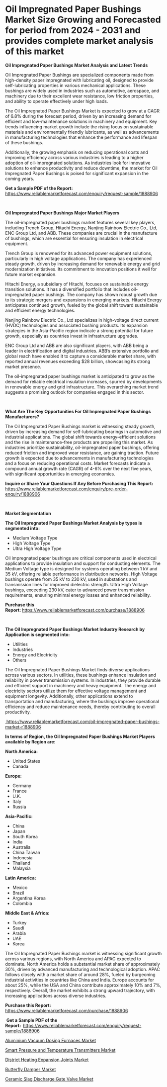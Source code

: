 <p><h1>Oil Impregnated Paper Bushings Market Size Growing and Forecasted for period from 2024 - 2031 and provides complete market analysis of this market</h1></p><p><strong>Oil Impregnated Paper Bushings Market Analysis and Latest Trends</strong></p>
<p><p>Oil Impregnated Paper Bushings are specialized components made from high-density paper impregnated with lubricating oil, designed to provide self-lubricating properties in various mechanical applications. These bushings are widely used in industries such as automotive, aerospace, and machinery due to their excellent wear resistance, low friction properties, and ability to operate effectively under high loads. </p><p>The Oil Impregnated Paper Bushings Market is expected to grow at a CAGR of 6.8% during the forecast period, driven by an increasing demand for efficient and low-maintenance solutions in machinery and equipment. Key trends influencing market growth include the rising focus on sustainable materials and environmentally friendly lubricants, as well as advancements in manufacturing technologies that enhance the performance and lifespan of these bushings. </p><p>Additionally, the growing emphasis on reducing operational costs and improving efficiency across various industries is leading to a higher adoption of oil-impregnated solutions. As industries look for innovative solutions to enhance productivity and reduce downtime, the market for Oil Impregnated Paper Bushings is poised for significant expansion in the coming years.</p></p>
<p><strong>Get a Sample PDF of the Report:&nbsp;</strong> <a href="https://www.reliablemarketforecast.com/enquiry/request-sample/1888906?utm_campaign=1134&utm_medium=2&utm_source=Github&utm_content=ia&utm_term=24102024&utm_id=oil-impregnated-paper-bushings">https://www.reliablemarketforecast.com/enquiry/request-sample/1888906</a></p>
<p>&nbsp;</p>
<p><strong>Oil Impregnated Paper Bushings Major Market Players</strong></p>
<p><p>The oil-impregnated paper bushings market features several key players, including Trench Group, Hitachi Energy, Nanjing Rainbow Electric Co., Ltd, ENC Group Ltd, and ABB. These companies are crucial in the manufacture of bushings, which are essential for ensuring insulation in electrical equipment.</p><p>Trench Group is renowned for its advanced power equipment solutions, particularly in high voltage applications. The company has experienced steady growth, driven by increasing demand for renewable energy and grid modernization initiatives. Its commitment to innovation positions it well for future market expansion.</p><p>Hitachi Energy, a subsidiary of Hitachi, focuses on sustainable energy transition solutions. It has a diversified portfolio that includes oil-impregnated paper bushings. The company has shown robust growth due to its strategic mergers and expansions in emerging markets. Hitachi Energy anticipates continued growth, fueled by the global shift toward sustainable and efficient energy technologies.</p><p>Nanjing Rainbow Electric Co., Ltd specializes in high-voltage direct current (HVDC) technologies and associated bushing products. Its expansion strategies in the Asia-Pacific region indicate a strong potential for future growth, especially as countries invest in infrastructure upgrades.</p><p>ENC Group Ltd and ABB are also significant players, with ABB being a leader in electrification and digital industries. ABB’s extensive portfolio and global reach have enabled it to capture a considerable market share, with reported annual revenues exceeding $28 billion, showcasing its strong market presence.</p><p>The oil-impregnated paper bushings market is anticipated to grow as the demand for reliable electrical insulation increases, spurred by developments in renewable energy and grid infrastructure. This overarching market trend suggests a promising outlook for companies engaged in this sector.</p></p>
<p>&nbsp;</p>
<p><strong>What Are The Key Opportunities For Oil Impregnated Paper Bushings Manufacturers?</strong></p>
<p><p>The Oil Impregnated Paper Bushings market is witnessing steady growth, driven by increasing demand for self-lubricating bearings in automotive and industrial applications. The global shift towards energy-efficient solutions and the rise in maintenance-free products are propelling this market. As industries prioritize sustainability, oil-impregnated paper bushings, offering reduced friction and improved wear resistance, are gaining traction. Future growth is expected due to advancements in manufacturing technologies and a focus on reducing operational costs. Market forecasts indicate a compound annual growth rate (CAGR) of 4-6% over the next five years, with significant opportunities in emerging economies.</p></p>
<p><strong>Inquire or Share Your Questions If Any Before Purchasing This Report:</strong> <a href="https://www.reliablemarketforecast.com/enquiry/pre-order-enquiry/1888906?utm_campaign=1134&utm_medium=2&utm_source=Github&utm_content=ia&utm_term=24102024&utm_id=oil-impregnated-paper-bushings">https://www.reliablemarketforecast.com/enquiry/pre-order-enquiry/1888906</a></p>
<p>&nbsp;</p>
<p><strong>Market Segmentation</strong></p>
<p><strong>The Oil Impregnated Paper Bushings Market Analysis by types is segmented into:</strong></p>
<p><ul><li>Medium Voltage Type</li><li>High Voltage Type</li><li>Ultra High Voltage Type</li></ul></p>
<p><p>Oil impregnated paper bushings are critical components used in electrical applications to provide insulation and support for conducting elements. The Medium Voltage type is designed for systems operating between 1 kV and 35 kV, offering reliable performance in distribution networks. High Voltage bushings operate from 35 kV to 230 kV, used in substations and transmission lines for improved dielectric strength. Ultra High Voltage bushings, exceeding 230 kV, cater to advanced power transmission requirements, ensuring minimal energy losses and enhanced reliability.</p></p>
<p><strong>Purchase this Report:&nbsp;</strong><a href="https://www.reliablemarketforecast.com/purchase/1888906?utm_campaign=1134&utm_medium=2&utm_source=Github&utm_content=ia&utm_term=24102024&utm_id=oil-impregnated-paper-bushings">https://www.reliablemarketforecast.com/purchase/1888906</a></p>
<p>&nbsp;</p>
<p><strong>The Oil Impregnated Paper Bushings Market Industry Research by Application is segmented into:</strong></p>
<p><ul><li>Utilities</li><li>Industries</li><li>Energy and Electricity</li><li>Others</li></ul></p>
<p><p>The Oil Impregnated Paper Bushings Market finds diverse applications across various sectors. In utilities, these bushings enhance insulation and reliability in power transmission systems. In industries, they provide durable and efficient support in machinery and heavy equipment. The energy and electricity sectors utilize them for effective voltage management and equipment longevity. Additionally, other applications extend to transportation and manufacturing, where the bushings improve operational efficiency and reduce maintenance needs, thereby contributing to overall productivity.</p></p>
<p><a href="https://www.reliablemarketforecast.com/oil-impregnated-paper-bushings-market-r1888906?utm_campaign=1134&utm_medium=2&utm_source=Github&utm_content=ia&utm_term=24102024&utm_id=oil-impregnated-paper-bushings">&nbsp;https://www.reliablemarketforecast.com/oil-impregnated-paper-bushings-market-r1888906</a></p>
<p><strong>In terms of Region, the Oil Impregnated Paper Bushings Market Players available by Region are:</strong></p>
<p>
    <p> <strong> North America: </strong>
        <ul>
            <li>United States</li>
            <li>Canada</li>
        </ul>
        </p> 
    <p> <strong> Europe: </strong>
        <ul>
            <li>Germany</li>
            <li>France</li>
            <li>U.K.</li>
            <li>Italy</li>
            <li>Russia</li>
        </ul>
        </p> 
    <p> <strong> Asia-Pacific: </strong>
        <ul>
            <li>China</li>
            <li>Japan</li>
            <li>South Korea</li>
            <li>India</li>
            <li>Australia</li>
            <li>China Taiwan</li>
            <li>Indonesia</li>
            <li>Thailand</li>
            <li>Malaysia</li>
        </ul>
        </p> 
    <p> <strong> Latin America: </strong>
        <ul>
            <li>Mexico</li>
            <li>Brazil</li>
            <li>Argentina Korea</li>
            <li>Colombia</li>
        </ul>
        </p> 
    <p> <strong> Middle East & Africa: </strong>
        <ul>
            <li>Turkey</li>
            <li>Saudi</li>
            <li>Arabia</li>
            <li>UAE</li>
            <li>Korea</li>
        </ul>
    </p>
    </p>
<p><p>The Oil Impregnated Paper Bushings market is witnessing significant growth across various regions, with North America and APAC expected to dominate. North America holds a substantial market share of approximately 30%, driven by advanced manufacturing and technological adoption. APAC follows closely with a market share of around 28%, fueled by burgeoning industrial activities in countries like China and India. Europe accounts for about 25%, while the USA and China contribute approximately 10% and 7%, respectively. Overall, the market exhibits a strong upward trajectory, with increasing applications across diverse industries.</p></p>
<p><strong>Purchase this Report: </strong><a href="https://www.reliablemarketforecast.com/purchase/1888906?utm_campaign=1134&utm_medium=2&utm_source=Github&utm_content=ia&utm_term=24102024&utm_id=oil-impregnated-paper-bushings">https://www.reliablemarketforecast.com/purchase/1888906</a></p>
<p>&nbsp;<strong>Get a Sample PDF of the Report:&nbsp;&nbsp;</strong><a href="https://www.reliablemarketforecast.com/enquiry/request-sample/1888906?utm_campaign=1134&utm_medium=2&utm_source=Github&utm_content=ia&utm_term=24102024&utm_id=oil-impregnated-paper-bushings">https://www.reliablemarketforecast.com/enquiry/request-sample/1888906</a></p>
<p><strong></strong></p>
<p><p><a href="https://github.com/malika4dt4reta/Market-Research-Report-List-1/blob/main/aluminium-vacuum-dosing-furnaces-market.md?utm_campaign=1134&utm_medium=2&utm_source=Github&utm_content=ia&utm_term=24102024&utm_id=oil-impregnated-paper-bushings">Aluminium Vacuum Dosing Furnaces Market</a></p><p><a href="https://github.com/karolinec5dqui/Market-Research-Report-List-1/blob/main/smart-pressure-and-temperature-transmitters-market.md?utm_campaign=1134&utm_medium=2&utm_source=Github&utm_content=ia&utm_term=24102024&utm_id=oil-impregnated-paper-bushings">Smart Pressure and Temperature Transmitters Market</a></p><p><a href="https://www.linkedin.com/pulse/district-heating-expansion-joints-industry-sector-new-technologies-wp7qc?utm_campaign=1134&utm_medium=2&utm_source=Github&utm_content=ia&utm_term=24102024&utm_id=oil-impregnated-paper-bushings">District Heating Expansion Joints Market</a></p><p><a href="https://www.linkedin.com/pulse/global-butterfly-damper-market-analysis-key-trends-future-projections-s3esc?utm_campaign=1134&utm_medium=2&utm_source=Github&utm_content=ia&utm_term=24102024&utm_id=oil-impregnated-paper-bushings">Butterfly Damper Market</a></p><p><a href="https://www.linkedin.com/pulse/global-ceramic-slag-discharge-gate-valve-market-pulse-hqlbc?utm_campaign=1134&utm_medium=2&utm_source=Github&utm_content=ia&utm_term=24102024&utm_id=oil-impregnated-paper-bushings">Ceramic Slag Discharge Gate Valve Market</a></p></p>